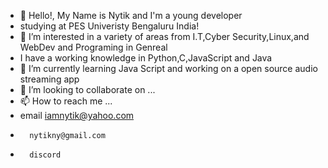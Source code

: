 - 👋 Hello!, My Name is Nytik and I'm a young developer
- studying at PES Univeristy Bengaluru India!
- 👀 I’m interested in a variety of areas from I.T,Cyber Security,Linux,and WebDev and Programing in Genreal
- I have a working knowledge in Python,C,JavaScript and Java
- 🌱 I’m currently learning Java Script and working on a open source audio streaming app 
- 💞️ I’m looking to collaborate on ...
- 📫 How to reach me ...
- email iamnytik@yahoo.com
-       nytikny@gmail.com
-       discord

<!---
Fat-Krow/Fat-Krow is a ✨ special ✨ repository because its `README.md` (this file) appears on your GitHub profile.
You can click the Preview link to take a look at your changes.
--->
